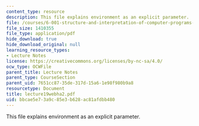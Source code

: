 ```yaml
---
content_type: resource
description: This file explains environment as an explicit parameter.
file: /courses/6-001-structure-and-interpretation-of-computer-programs-spring-2005/bbcae5e73a9c85e3b628ac81afdbb480_lecture19webha2.pdf
file_size: 1410355
file_type: application/pdf
hide_download: true
hide_download_original: null
learning_resource_types:
- Lecture Notes
license: https://creativecommons.org/licenses/by-nc-sa/4.0/
ocw_type: OCWFile
parent_title: Lecture Notes
parent_type: CourseSection
parent_uid: 7651cc87-35de-317d-15a6-1e98f980b9a8
resourcetype: Document
title: lecture19webha2.pdf
uid: bbcae5e7-3a9c-85e3-b628-ac81afdbb480
---
```

This file explains environment as an explicit parameter.